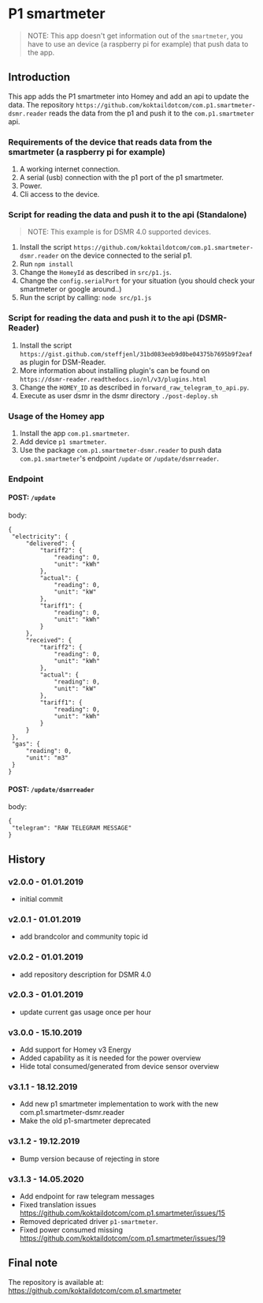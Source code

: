 # P1 smartmeter

> NOTE: This app doesn't get information out of the `smartmeter`, you have to use an device (a raspberry pi for example) that push data to the app.

## Introduction
This app adds the P1 smartmeter into Homey and add an api to update the data.
The repository `https://github.com/koktaildotcom/com.p1.smartmeter-dsmr.reader` reads the data from the p1 and push it to the `com.p1.smartmeter` api.

### Requirements of the device that reads data from the smartmeter (a raspberry pi for example)
1. A working internet connection.
2. A serial (usb) connection with the p1 port of the p1 smartmeter.
3. Power.
4. Cli access to the device.

### Script for reading the data and push it to the api (Standalone)

> NOTE: This example is for DSMR 4.0 supported devices.
1. Install the script `https://github.com/koktaildotcom/com.p1.smartmeter-dsmr.reader` on the device connected to the serial p1.
2. Run `npm install`
3. Change the `HomeyId` as described in `src/p1.js`.
4. Change the `config.serialPort` for your situation (you should check your smartmeter or google around..)
5. Run the script by calling: `node src/p1.js`

### Script for reading the data and push it to the api (DSMR-Reader)

1. Install the script `https://gist.github.com/steffjenl/31bd083eeb9d0be04375b7695b9f2eaf` as plugin for DSM-Reader.
2. More information about installing plugin's can be found on `https://dsmr-reader.readthedocs.io/nl/v3/plugins.html`
3. Change the `HOMEY_ID` as described in `forward_raw_telegram_to_api.py`.
4. Execute as user dsmr in the dsmr directory `./post-deploy.sh`

### Usage of the Homey app
1. Install the app `com.p1.smartmeter`.
2. Add device `p1 smartmeter`.
3. Use the package `com.p1.smartmeter-dsmr.reader` to push data `com.p1.smartmeter`'s endpoint `/update` or `/update/dsmrreader`.

### Endpoint

#### POST: `/update`

   body:
   
   ```
   {
   	"electricity": {
   		"delivered": {
   			"tariff2": {
   				"reading": 0,
   				"unit": "kWh"
   			},
   			"actual": {
   				"reading": 0,
   				"unit": "kW"
   			},
   			"tariff1": {
   				"reading": 0,
   				"unit": "kWh"
   			}
   		},
   		"received": {
   			"tariff2": {
   				"reading": 0,
   				"unit": "kWh"
   			},
   			"actual": {
   				"reading": 0,
   				"unit": "kW"
   			},
   			"tariff1": {
   				"reading": 0,
   				"unit": "kWh"
   			}
   		}
   	},
   	"gas": {
   		"reading": 0,
   		"unit": "m3"
   	}
   }
   ```

#### POST: `/update/dsmrreader`

   body:
   
   ```
   {
   	"telegram": "RAW TELEGRAM MESSAGE"
   }
   ```

## History

### v2.0.0 - 01.01.2019
- initial commit

### v2.0.1 - 01.01.2019
- add brandcolor and community topic id

### v2.0.2 - 01.01.2019
- add repository description for DSMR 4.0

### v2.0.3 - 01.01.2019
- update current gas usage once per hour

### v3.0.0 - 15.10.2019
- Add support for Homey v3 Energy
- Added capability as it is needed for the power overview
- Hide total consumed/generated from device sensor overview

### v3.1.1 - 18.12.2019
- Add new p1 smartmeter implementation to work with the new com.p1.smartmeter-dsmr.reader
- Make the old p1-smartmeter deprecated

### v3.1.2 - 19.12.2019
- Bump version because of rejecting in store

### v3.1.3 - 14.05.2020
- Add endpoint for raw telegram messages
- Fixed translation issues https://github.com/koktaildotcom/com.p1.smartmeter/issues/15
- Removed depricated driver `p1-smartmeter`.
- Fixed power consumed missing https://github.com/koktaildotcom/com.p1.smartmeter/issues/19 

## Final note ##
The repository is available at: https://github.com/koktaildotcom/com.p1.smartmeter
